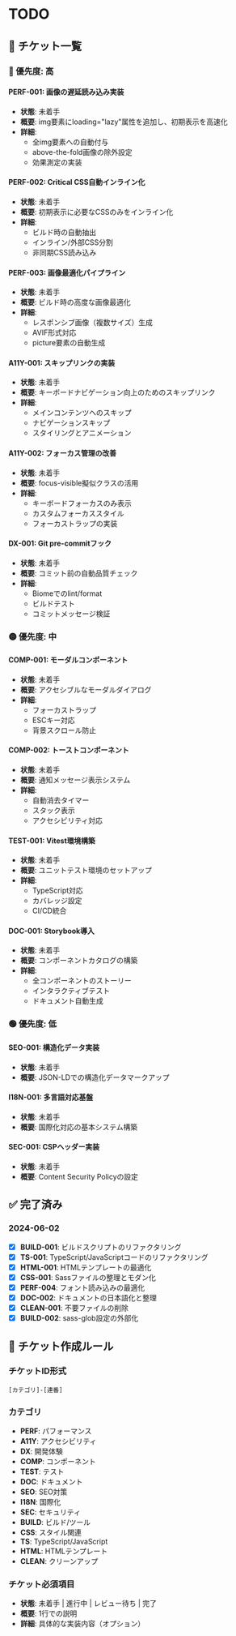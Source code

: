 # TODO

## 🎫 チケット一覧

### 🔴 優先度: 高

#### PERF-001: 画像の遅延読み込み実装
- **状態**: 未着手
- **概要**: img要素にloading="lazy"属性を追加し、初期表示を高速化
- **詳細**: 
  - 全img要素への自動付与
  - above-the-fold画像の除外設定
  - 効果測定の実装

#### PERF-002: Critical CSS自動インライン化
- **状態**: 未着手
- **概要**: 初期表示に必要なCSSのみをインライン化
- **詳細**:
  - ビルド時の自動抽出
  - インライン/外部CSS分割
  - 非同期CSS読み込み

#### PERF-003: 画像最適化パイプライン
- **状態**: 未着手
- **概要**: ビルド時の高度な画像最適化
- **詳細**:
  - レスポンシブ画像（複数サイズ）生成
  - AVIF形式対応
  - picture要素の自動生成

#### A11Y-001: スキップリンクの実装
- **状態**: 未着手
- **概要**: キーボードナビゲーション向上のためのスキップリンク
- **詳細**:
  - メインコンテンツへのスキップ
  - ナビゲーションスキップ
  - スタイリングとアニメーション

#### A11Y-002: フォーカス管理の改善
- **状態**: 未着手
- **概要**: focus-visible擬似クラスの活用
- **詳細**:
  - キーボードフォーカスのみ表示
  - カスタムフォーカススタイル
  - フォーカストラップの実装

#### DX-001: Git pre-commitフック
- **状態**: 未着手
- **概要**: コミット前の自動品質チェック
- **詳細**:
  - Biomeでのlint/format
  - ビルドテスト
  - コミットメッセージ検証

### 🟡 優先度: 中

#### COMP-001: モーダルコンポーネント
- **状態**: 未着手
- **概要**: アクセシブルなモーダルダイアログ
- **詳細**:
  - フォーカストラップ
  - ESCキー対応
  - 背景スクロール防止

#### COMP-002: トーストコンポーネント
- **状態**: 未着手
- **概要**: 通知メッセージ表示システム
- **詳細**:
  - 自動消去タイマー
  - スタック表示
  - アクセシビリティ対応

#### TEST-001: Vitest環境構築
- **状態**: 未着手
- **概要**: ユニットテスト環境のセットアップ
- **詳細**:
  - TypeScript対応
  - カバレッジ設定
  - CI/CD統合

#### DOC-001: Storybook導入
- **状態**: 未着手
- **概要**: コンポーネントカタログの構築
- **詳細**:
  - 全コンポーネントのストーリー
  - インタラクティブテスト
  - ドキュメント自動生成

### 🟢 優先度: 低

#### SEO-001: 構造化データ実装
- **状態**: 未着手
- **概要**: JSON-LDでの構造化データマークアップ

#### I18N-001: 多言語対応基盤
- **状態**: 未着手
- **概要**: 国際化対応の基本システム構築

#### SEC-001: CSPヘッダー実装
- **状態**: 未着手
- **概要**: Content Security Policyの設定

## ✅ 完了済み

### 2024-06-02
- [x] **BUILD-001**: ビルドスクリプトのリファクタリング
- [x] **TS-001**: TypeScript/JavaScriptコードのリファクタリング
- [x] **HTML-001**: HTMLテンプレートの最適化
- [x] **CSS-001**: Sassファイルの整理とモダン化
- [x] **PERF-004**: フォント読み込みの最適化
- [x] **DOC-002**: ドキュメントの日本語化と整理
- [x] **CLEAN-001**: 不要ファイルの削除
- [x] **BUILD-002**: sass-glob設定の外部化

## 📝 チケット作成ルール

### チケットID形式
`[カテゴリ]-[連番]`

### カテゴリ
- **PERF**: パフォーマンス
- **A11Y**: アクセシビリティ
- **DX**: 開発体験
- **COMP**: コンポーネント
- **TEST**: テスト
- **DOC**: ドキュメント
- **SEO**: SEO対策
- **I18N**: 国際化
- **SEC**: セキュリティ
- **BUILD**: ビルド/ツール
- **CSS**: スタイル関連
- **TS**: TypeScript/JavaScript
- **HTML**: HTMLテンプレート
- **CLEAN**: クリーンアップ

### チケット必須項目
- **状態**: 未着手 | 進行中 | レビュー待ち | 完了
- **概要**: 1行での説明
- **詳細**: 具体的な実装内容（オプション）